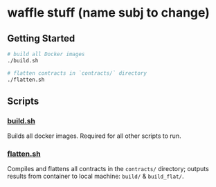 # waffle stuff (name subj to change)

## Getting Started

```bash
# build all Docker images
./build.sh

# flatten contracts in `contracts/` directory
./flatten.sh
```

## Scripts

### [build.sh](./build.sh)

Builds all docker images. Required for all other scripts to run.

### [flatten.sh](./flatten.sh)

Compiles and flattens all contracts in the `contracts/` directory; outputs results from container to local machine: `build/` & `build_flat/`.
